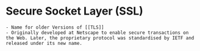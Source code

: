 # Secure Socket Layer (SSL)
	- Name for older Versions of [[TLS]]
	- Originally developed at Netscape to enable secure transactions on the Web. Later, the proprietary protocol was standardised by IETF and released under its new name.